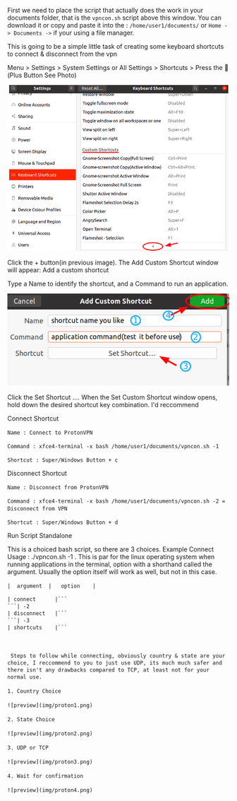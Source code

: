 First we need to place the script that actually does the work in your documents folder, that is the ```vpncon.sh``` script above this window.  You can download it or copy and paste it into the : ```/home/user1/documents/``` or ```Home -> Documents ->``` if your using a file manager.


This is going to be a simple little task of creating some keyboard shortcuts to connect & disconnect from the vpn

Menu > Settings > System Settings or All Settings > Shortcuts > Press the  (Plus Button See Photo)


![preview](img/create_shortcut.png)


Click the + button(in previous image). The Add Custom Shortcut window will appear:
Add a custom shortcut

Type a Name to identify the shortcut, and a Command to run an application.

![preview](img/shortcut_create.png)

Click the Set Shortcut .... When the Set Custom Shortcut window opens, hold down the desired shortcut key combination.
I'd reccommend  

Connect Shortcut

```Name : Connect to ProtonVPN```

```Command : xfce4-terminal -x bash /home/user1/documents/vpncon.sh -1``` 

```Shortcut : Super/Windows Button + c```

Disconnect Shortcut

```Name : Disconnect from ProtonVPN```

```Command : xfce4-terminal -x bash /home/user1/documents/vpncon.sh -2 = Disconnect from VPN```

```Shortcut : Super/Windows Button + d```

Run Script Standalone 

This is a choiced bash script, so there are 3 choices. Example Connect Usage : ./vpncon.sh -1  . This is 
par for the linux operating system when running applications in the terminal, option with a shorthand called
the argument.  Usually the option itself will work as well, but not in this case.

 ```|  argument  |   option    |``` 
 ```| -1        
 | connect      |``` 
 ```| -2        
 | disconnect   |```  
 ```| -3        
 | shortcuts    |``` 

  
  
  Steps to follow while connecting, obviously country & state are your choice, I reccommend to you to just use UDP, its much much safer and there isn't any drawbacks compared to TCP, at least not for your normal use.
  
1. Country Choice 

![preview](img/proton1.png)
  
2. State Choice

![preview](img/proton2.png)

3. UDP or TCP

![preview](img/proton3.png)

4. Wait for confirmation

![preview](img/proton4.png)
